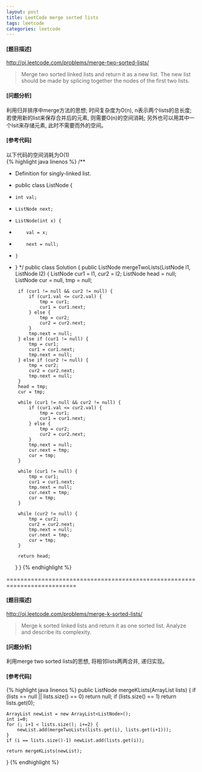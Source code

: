 ```yaml
---
layout: post
title: LeetCode merge sorted lists
tags: leetcode
categories: leetcode
---
```

#### [题目描述]
<http://oj.leetcode.com/problems/merge-two-sorted-lists/>  
>Merge two sorted linked lists and return it as a new list. The new list should be made by splicing together the nodes of the first two lists.

#### [问题分析]
利用归并排序中merge方法的思想; 时间复杂度为O(n), n表示两个lists的总长度; 若使用新的list来保存合并后的元素, 则需要O(n)的空间消耗; 另外也可以用其中一个lsit来存储元素, 此时不需要而外的空间。

#### [参考代码]  
以下代码的空间消耗为O(1)  
{% highlight java linenos %}
/**
 * Definition for singly-linked list.
 * public class ListNode {
 *     int val;
 *     ListNode next;
 *     ListNode(int x) {
 *         val = x;
 *         next = null;
 *     }
 * }
 */
public class Solution {
    public ListNode mergeTwoLists(ListNode l1, ListNode l2) {
        ListNode cur1 = l1, cur2 = l2;
        ListNode head = null;
        ListNode cur = null, tmp = null;
        
        if (cur1 != null && cur2 != null) {
            if (cur1.val <= cur2.val) {
                tmp = cur1;
                cur1 = cur1.next;
            } else {
                tmp = cur2;
                cur2 = cur2.next;
            }
            tmp.next = null;
        } else if (cur1 != null) {
            tmp = cur1;
            cur1 = cur1.next;
            tmp.next = null;
        } else if (cur2 != null) {
            tmp = cur2;
            cur2 = cur2.next;
            tmp.next = null;
        }
        head = tmp;
        cur = tmp;
        
        while (cur1 != null && cur2 != null) {
            if (cur1.val <= cur2.val) {
                tmp = cur1;
                cur1 = cur1.next;
            } else {
                tmp = cur2;
                cur2 = cur2.next;
            }
            tmp.next = null;
            cur.next = tmp;
            cur = tmp;
        }
        
        while (cur1 != null) {
            tmp = cur1;
            cur1 = cur1.next;
            tmp.next = null;
            cur.next = tmp;
            cur = tmp;
        }
        
        while (cur2 != null) {
            tmp = cur2;
            cur2 = cur2.next;
            tmp.next = null;
            cur.next = tmp;
            cur = tmp;
        }
        
        return head;
    }
}
{% endhighlight %}

==========================================================================
#### [题目描述]
<http://oj.leetcode.com/problems/merge-k-sorted-lists/>  
>Merge k sorted linked lists and return it as one sorted list. Analyze and describe its complexity.

#### [问题分析]
利用merge two sorted lists的思想, 将相邻lists两两合并, 递归实现。

#### [参考代码]  
{% highlight java linenos %}
public ListNode mergeKLists(ArrayList<ListNode> lists) {
    if (lists == null || lists.size() == 0) return null;
    if (lists.size() == 1) return lists.get(0);
        
    ArrayList newList = new ArrayList<ListNode>();
    int i=0;
    for (; i+1 < lists.size(); i+=2) {
        newList.add(mergeTwoLists(lists.get(i), lists.get(i+1)));
    }
    if (i == lists.size()-1) newList.add(lists.get(i));
        
    return mergeKLists(newList);
}
{% endhighlight %}
